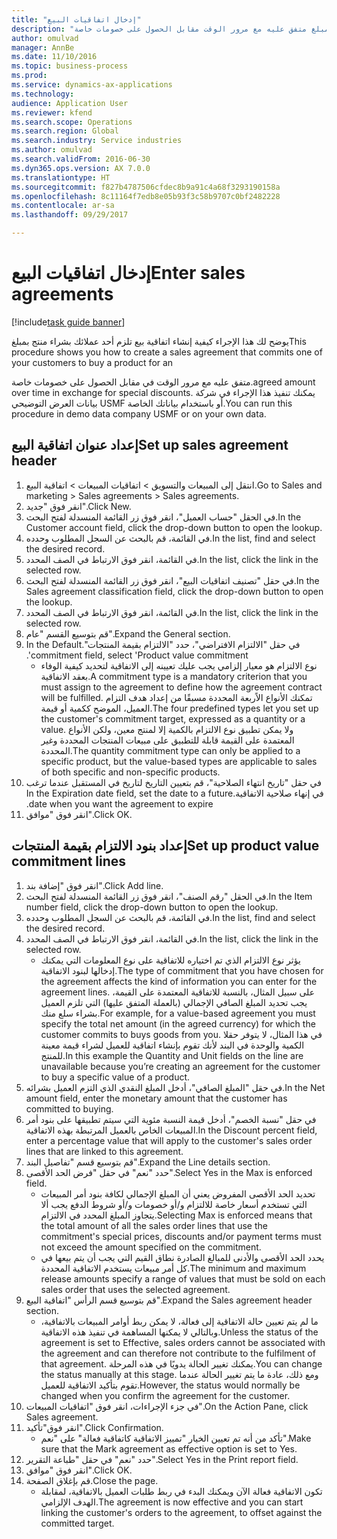 ```yaml
--- 
title: "إدخال اتفاقيات البيع"
description: "يوضح هذا الإجراء كيفية إنشاء اتفاقية بيع تلزم أحد العملاء بشراء منتج بمبلغ متفق عليه مع مرور الوقت مقابل الحصول على خصومات خاصة."
author: omulvad
manager: AnnBe
ms.date: 11/10/2016
ms.topic: business-process
ms.prod: 
ms.service: dynamics-ax-applications
ms.technology: 
audience: Application User
ms.reviewer: kfend
ms.search.scope: Operations
ms.search.region: Global
ms.search.industry: Service industries
ms.author: omulvad
ms.search.validFrom: 2016-06-30
ms.dyn365.ops.version: AX 7.0.0
ms.translationtype: HT
ms.sourcegitcommit: f827b4787506cfdec8b9a91c4a68f3293190158a
ms.openlocfilehash: 8c11164f7edb8e05b93f3c58b9707c0bf2482228
ms.contentlocale: ar-sa
ms.lasthandoff: 09/29/2017

---
```

# <a name="enter-sales-agreements"></a><span data-ttu-id="fbb95-103">إدخال اتفاقيات البيع</span><span class="sxs-lookup"><span data-stu-id="fbb95-103">Enter sales agreements</span></span>

[!include[task guide banner](../../includes/task-guide-banner.md)]

<span data-ttu-id="fbb95-104">يوضح لك هذا الإجراء كيفية إنشاء اتفاقية بيع تلزم أحد عملائك بشراء منتج بمبلغ</span><span class="sxs-lookup"><span data-stu-id="fbb95-104">This procedure shows you how to create a sales agreement that commits one of your customers to buy a product for an</span></span>

<span data-ttu-id="fbb95-105">متفق عليه مع مرور الوقت في مقابل الحصول على خصومات خاصة.</span><span class="sxs-lookup"><span data-stu-id="fbb95-105">agreed amount over time in exchange for special discounts.</span></span> <span data-ttu-id="fbb95-106">يمكنك تنفيذ هذا الإجراء في شركة بيانات العرض التوضيحي USMF أو باستخدام بياناتك الخاصة.</span><span class="sxs-lookup"><span data-stu-id="fbb95-106">You can run this procedure in demo data company USMF or on your own data.</span></span>


## <a name="set-up-sales-agreement-header"></a><span data-ttu-id="fbb95-107">إعداد عنوان اتفاقية البيع</span><span class="sxs-lookup"><span data-stu-id="fbb95-107">Set up sales agreement header</span></span>
1. <span data-ttu-id="fbb95-108">انتقل إلى المبيعات والتسويق > اتفاقيات المبيعات > اتفاقية البيع.</span><span class="sxs-lookup"><span data-stu-id="fbb95-108">Go to Sales and marketing > Sales agreements > Sales agreements.</span></span>
2. <span data-ttu-id="fbb95-109">انقر فوق "جديد".</span><span class="sxs-lookup"><span data-stu-id="fbb95-109">Click New.</span></span>
3. <span data-ttu-id="fbb95-110">في الحقل "حساب العميل"، انقر فوق زر القائمة المنسدلة لفتح البحث.</span><span class="sxs-lookup"><span data-stu-id="fbb95-110">In the Customer account field, click the drop-down button to open the lookup.</span></span>
4. <span data-ttu-id="fbb95-111">في القائمة، قم بالبحث عن السجل المطلوب وحدده.</span><span class="sxs-lookup"><span data-stu-id="fbb95-111">In the list, find and select the desired record.</span></span>
5. <span data-ttu-id="fbb95-112">في القائمة، انقر فوق الارتباط في الصف المحدد.</span><span class="sxs-lookup"><span data-stu-id="fbb95-112">In the list, click the link in the selected row.</span></span>
6. <span data-ttu-id="fbb95-113">في حقل "تصنيف اتفاقيات البيع"، انقر فوق زر القائمة المنسدلة لفتح البحث.</span><span class="sxs-lookup"><span data-stu-id="fbb95-113">In the Sales agreement classification field, click the drop-down button to open the lookup.</span></span>
7. <span data-ttu-id="fbb95-114">في القائمة، انقر فوق الارتباط في الصف المحدد.</span><span class="sxs-lookup"><span data-stu-id="fbb95-114">In the list, click the link in the selected row.</span></span>
8. <span data-ttu-id="fbb95-115">قم بتوسيع القسم "عام".</span><span class="sxs-lookup"><span data-stu-id="fbb95-115">Expand the General section.</span></span>
9. <span data-ttu-id="fbb95-116">في حقل "الالتزام الافتراضي"، حدد "‏‫الالتزام بقيمة المنتجات".</span><span class="sxs-lookup"><span data-stu-id="fbb95-116">In the Default commitment field, select 'Product value commitment'.</span></span>
    * <span data-ttu-id="fbb95-117">نوع الالتزام هو معيار إلزامي يجب عليك تعيينه إلى الاتفاقية لتحديد كيفية الوفاء بعقد الاتفاقية.</span><span class="sxs-lookup"><span data-stu-id="fbb95-117">A commitment type is a mandatory criterion that you must assign to the agreement to define how the agreement contract will be fulfilled.</span></span> <span data-ttu-id="fbb95-118">تمكنك الأنواع الاًربعة المحددة مسبقًا من إعداد هدف التزام العميل، الموضح ككمية أو قيمة.</span><span class="sxs-lookup"><span data-stu-id="fbb95-118">The four predefined types let you set up the customer's commitment target, expressed as a quantity or a value.</span></span> <span data-ttu-id="fbb95-119">ولا يمكن تطبيق نوع الالتزام بالكمية إلا لمنتج معين، ولكن الأنواع المعتمدة على القيمة قابلة للتطبيق على مبيعات المنتجات المحددة وغير المحددة.</span><span class="sxs-lookup"><span data-stu-id="fbb95-119">The quantity commitment type can only be applied to a specific product, but the value-based types are applicable to sales of both specific and non-specific products.</span></span>  
10. <span data-ttu-id="fbb95-120">في حقل "‏‫تاريخ انتهاء الصلاحية"، قم بتعيين التاريخ لتاريخ في المستقبل عندما ترغب في إنهاء صلاحية الاتفاقية.</span><span class="sxs-lookup"><span data-stu-id="fbb95-120">In the Expiration date field, set the date to a future date when you want the agreement to expire.</span></span>
11. <span data-ttu-id="fbb95-121">انقر فوق "موافق".</span><span class="sxs-lookup"><span data-stu-id="fbb95-121">Click OK.</span></span>

## <a name="set-up-product-value-commitment-lines"></a><span data-ttu-id="fbb95-122">إعداد بنود الالتزام بقيمة المنتجات</span><span class="sxs-lookup"><span data-stu-id="fbb95-122">Set up product value commitment lines</span></span>
1. <span data-ttu-id="fbb95-123">انقر فوق "إضافة بند".</span><span class="sxs-lookup"><span data-stu-id="fbb95-123">Click Add line.</span></span>
2. <span data-ttu-id="fbb95-124">في الحقل "رقم الصنف"، انقر فوق زر القائمة المنسدلة لفتح البحث.</span><span class="sxs-lookup"><span data-stu-id="fbb95-124">In the Item number field, click the drop-down button to open the lookup.</span></span>
3. <span data-ttu-id="fbb95-125">في القائمة، قم بالبحث عن السجل المطلوب وحدده.</span><span class="sxs-lookup"><span data-stu-id="fbb95-125">In the list, find and select the desired record.</span></span>
4. <span data-ttu-id="fbb95-126">في القائمة، انقر فوق الارتباط في الصف المحدد.</span><span class="sxs-lookup"><span data-stu-id="fbb95-126">In the list, click the link in the selected row.</span></span>
    * <span data-ttu-id="fbb95-127">يؤثر نوع الالتزام الذي تم اختياره للاتفاقية على نوع المعلومات التي يمكنك إدخالها لبنود الاتفاقية.</span><span class="sxs-lookup"><span data-stu-id="fbb95-127">The type of commitment that you have chosen for the agreement affects the kind of information you can enter for the agreement lines.</span></span> <span data-ttu-id="fbb95-128">على سبيل المثال، بالنسبة للاتفاقية المعتمدة على القيمة، يجب تحديد المبلغ الصافي الإجمالي (بالعملة المتفق عليها) التي تلزم العميل بشراء سلع منك.</span><span class="sxs-lookup"><span data-stu-id="fbb95-128">For example, for a value-based agreement you must specify the total net amount (in the agreed currency) for which the customer commits to buys goods from you.</span></span> <span data-ttu-id="fbb95-129">في هذا المثال، لا يتوفر حقلا الكمية والوحدة في البند لأنك تقوم بإنشاء اتفاقية للعميل لشراء قيمة معينة للمنتج.</span><span class="sxs-lookup"><span data-stu-id="fbb95-129">In this example the Quantity and Unit fields on the line are unavailable because you’re creating an agreement for the customer to buy a specific value of a product.</span></span>   
5. <span data-ttu-id="fbb95-130">في حقل "المبلغ الصافي"، أدخل المبلغ النقدي الذي التزم العميل بشرائه.</span><span class="sxs-lookup"><span data-stu-id="fbb95-130">In the Net amount field, enter the monetary amount that the customer has committed to buying.</span></span>
6. <span data-ttu-id="fbb95-131">في حقل "نسبة الخصم"، أدخل قيمة النسبة مئوية التي سيتم تطبيقها على بنود أمر المبيعات الخاص بالعميل المرتبطة بهذه الاتفاقية.</span><span class="sxs-lookup"><span data-stu-id="fbb95-131">In the Discount percent field, enter a percentage value that will apply to the customer's sales order lines that are linked to this agreement.</span></span>
7. <span data-ttu-id="fbb95-132">قم بتوسيع قسم "تفاصيل البند".</span><span class="sxs-lookup"><span data-stu-id="fbb95-132">Expand the Line details section.</span></span>
8. <span data-ttu-id="fbb95-133">حدد "نعم" في حقل "‏‫فرض الحد الأقصى‬".</span><span class="sxs-lookup"><span data-stu-id="fbb95-133">Select Yes in the Max is enforced field.</span></span>
    * <span data-ttu-id="fbb95-134">تحديد الحد الأقصى المفروض يعني أن المبلغ الإجمالي لكافة بنود أمر المبيعات التي تستخدم أسعار خاصة للالتزام و/أو خصومات و/أو شروط الدفع يجب ألا يتجاوز المبلغ المحدد في الالتزام.</span><span class="sxs-lookup"><span data-stu-id="fbb95-134">Selecting Max is enforced means that the total amount of all the sales order lines that use the commitment's special prices, discounts and/or payment terms must not exceed the amount specified on the commitment.</span></span>  
    * <span data-ttu-id="fbb95-135">يحدد الحد الأقصى والأدنى للمبالغ الصادرة نطاق القيم التي يجب أن يتم بيعها في كل أمر مبيعات يستخدم الاتفاقية المحددة.</span><span class="sxs-lookup"><span data-stu-id="fbb95-135">The minimum and maximum release amounts specify a range of values that must be sold on each sales order that uses the selected agreement.</span></span>   
9. <span data-ttu-id="fbb95-136">قم بتوسيع قسم الرأس "اتفاقية البيع".</span><span class="sxs-lookup"><span data-stu-id="fbb95-136">Expand the Sales agreement header section.</span></span>
    * <span data-ttu-id="fbb95-137">ما لم يتم تعيين حالة الاتفاقية إلى فعالة، لا يمكن ربط أوامر المبيعات بالاتفاقية، وبالتالي لا يمكنها المساهمة في تنفيذ هذه الاتفاقية.</span><span class="sxs-lookup"><span data-stu-id="fbb95-137">Unless the status of the agreement is set to Effective, sales orders cannot be associated with the agreement and can therefore not contribute to the fulfilment of that agreement.</span></span> <span data-ttu-id="fbb95-138">يمكنك تغيير الحالة يدويًا في هذه المرحلة.</span><span class="sxs-lookup"><span data-stu-id="fbb95-138">You can change the status manually at this stage.</span></span> <span data-ttu-id="fbb95-139">ومع ذلك، عادة ما يتم تغيير الحالة عندما تقوم بتأكيد الاتفاقية للعميل.</span><span class="sxs-lookup"><span data-stu-id="fbb95-139">However, the status would normally be changed when you confirm the agreement for the customer.</span></span>  
10. <span data-ttu-id="fbb95-140">في جزء الإجراءات، انقر فوق "اتفاقيات المبيعات".</span><span class="sxs-lookup"><span data-stu-id="fbb95-140">On the Action Pane, click Sales agreement.</span></span>
11. <span data-ttu-id="fbb95-141">انقر فوق"تأكيد".</span><span class="sxs-lookup"><span data-stu-id="fbb95-141">Click Confirmation.</span></span>
    * <span data-ttu-id="fbb95-142">تأكد من أنه تم تعيين الخيار "تمييز الاتفاقية كاتفاقية فعالة" على "نعم".</span><span class="sxs-lookup"><span data-stu-id="fbb95-142">Make sure that the Mark agreement as effective option is set to Yes.</span></span>  
12. <span data-ttu-id="fbb95-143">حدد "نعم" في حقل "طباعة التقرير‬".</span><span class="sxs-lookup"><span data-stu-id="fbb95-143">Select Yes in the Print report field.</span></span>
13. <span data-ttu-id="fbb95-144">انقر فوق "موافق".</span><span class="sxs-lookup"><span data-stu-id="fbb95-144">Click OK.</span></span>
14. <span data-ttu-id="fbb95-145">قم بإغلاق الصفحة.</span><span class="sxs-lookup"><span data-stu-id="fbb95-145">Close the page.</span></span>
    * <span data-ttu-id="fbb95-146">تكون الاتفاقية فعالة الآن ويمكنك البدء في ربط طلبات العميل بالاتفاقية، لمقابلة الهدف الإلزامي.</span><span class="sxs-lookup"><span data-stu-id="fbb95-146">The agreement is now effective and you can start linking the customer's orders to the agreement, to offset against the committed target.</span></span>  


